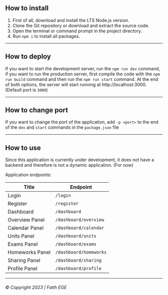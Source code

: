 ## How to install
1) First of all, download and install the LTS Node.js version.
2) Clone the Git repository or download and extract the source code.
3) Open the terminal or command prompt in the project directory.
4) Run `npm i` to install all packages.

---
## How to deploy
If you want to start the development server, run the `npm run dev` command, if you want to run the production server,
first compile the code with the `npm run build` command and then run the `npm run start` command. At the end of both
options, the server will start running at http://localhost:3000. (Default port is `3000`)

---
## How to change port
If you want to change the port of the application, add `-p <port>` to the end of the `dev` and `start` commands in the
`package.json` file

---
## How to use
Since this application is currently under development, it does not have a backend and therefore is not a dynamic
application. (For now)

Application endpoints:

| Title           | Endpoint               |
|-----------------|------------------------|
| Login           | `/login`               |
| Register        | `/register`            |
| Dashboard       | `/dashboard`           |
| Overview Panel  | `/dashboard/overview`  |
| Calendar Panel  | `/dashboard/calendar`  |
| Units Panel     | `/dashboard/units`     |
| Exams Panel     | `/dashboard/exams`     |
| Homeworks Panel | `/dashboard/homeworks` |
| Sharing Panel   | `/dashboard/sharing`   |
| Profile Panel   | `/dashboard/profile`   |

---
###### &copy; Copyright 2023 | Fatih EGE